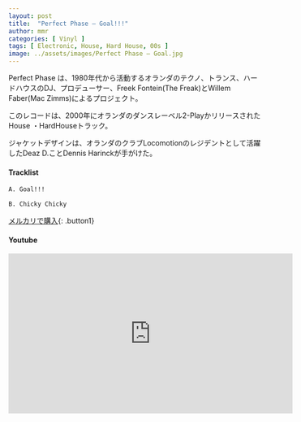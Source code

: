 ```yaml
---
layout: post
title:  "Perfect Phase – Goal!!!"
author: mmr
categories: [ Vinyl ]
tags: [ Electronic, House, Hard House, 00s ]
image: ../assets/images/Perfect Phase – Goal.jpg
---
```


Perfect Phase は、1980年代から活動するオランダのテクノ、トランス、ハードハウスのDJ、プロデューサー、Freek Fontein(The Freak)とWillem Faber(Mac Zimms)によるプロジェクト。

このレコードは、2000年にオランダのダンスレーベル2-PlayかリリースされたHouse ・HardHouseトラック。

ジャケットデザインは、オランダのクラブLocomotionのレジデントとして活躍したDeaz D.ことDennis Harinckが手がけた。



#### Tracklist
```md
A. Goal!!!

B. Chicky Chicky
```

[メルカリで購入](https://jp.mercari.com/item/m17344233907?afid=6142608987){: .button1}

#### Youtube
<iframe width="560" height="315" src="https://www.youtube.com/embed/MUPvmCzzj54?si=wUBgAlZ5lNTllQrE" title="YouTube video player" frameborder="0" allow="accelerometer; autoplay; clipboard-write; encrypted-media; gyroscope; picture-in-picture; web-share" referrerpolicy="strict-origin-when-cross-origin" allowfullscreen></iframe>